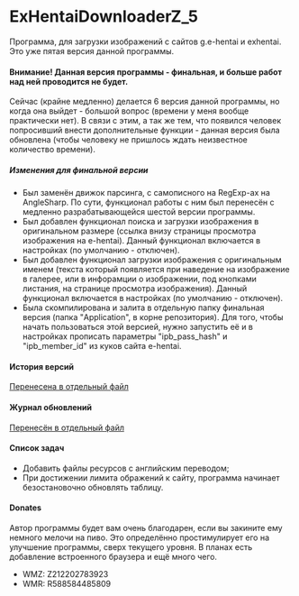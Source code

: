 # ExHentaiDownloaderZ_5
Программа, для загрузки изображений с сайтов g.e-hentai и exhentai.
Это уже пятая версия данной программы.

#### Внимание! Данная версия программы - финальная, и больше работ над ней проводится не будет.
Сейчас (крайне медленно) делается 6 версия данной программы, но когда она выйдет - большой вопрос (времени у меня вообще практически нет).
В связи с этим, а так же тем, что появился человек попросивший внести дополнительные функции - данная версия была обновлена (чтобы человеку не пришлось ждать неизвестное количество времени).
##### Изменения для финальной версии
+ Был заменён движок парсинга, с самописного на RegExp-ах на AngleSharp. По сути, функционал работы с ним был перенесён с медленно разрабатывающейся шестой версии программы.
+ Был добавлен функционал поиска и загрузки изображения в оригинальном размере (ссылка внизу страницы просмотра изображения на e-hentai). Данный функционал включается в настройках (по умолчанию - отключен).
+ Был добавлен функционал загрузки изображения с оригинальным именем (текста который появляется при наведение на изображение в галерее, или в инфорамции о изображении, под кнопками листания, на странице просмотра изображения). Данный функционал включается в настройках (по умолчанию - отключен).
+ Была скомпилирована и залита в отдельную папку финальная версия (папка "Application", в корне репозитория). Для того, чтобы начать пользоваться этой версией, нужно запустить её и в настройках прописать параметры "ipb_pass_hash" и "ipb_member_id" из куков сайта e-hentai.

#### История версий
[Перенесена в отдельный файл](https://github.com/Zaharatot/ExHentaiDownloaderZ_5/blob/master/HISTORY.md)

#### Журнал обновлений
[Перенесён в отдельный файл](https://github.com/Zaharatot/ExHentaiDownloaderZ_5/blob/master/CHANGELOG.md)

#### Список задач
+ Добавить файлы ресурсов с английским переводом;
+ При достижении лимита ображений к сайту, программа начинает безостановочно обновлять таблицу.

#### Donates
Автор программы будет вам очень благодарен, если вы закините ему немного мелочи на пиво. Это определённо простимулирует его на улучшение программы, сверх текущего уровня. В планах есть добавление встроенного браузера и ещё много чего.

+ WMZ: Z212202783923
+ WMR: R588584485809
